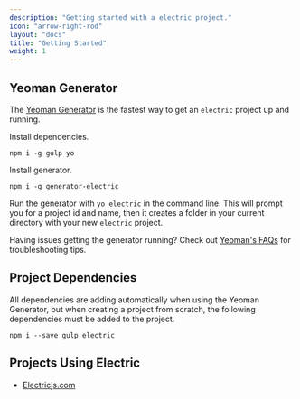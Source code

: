 ```yaml
---
description: "Getting started with a electric project."
icon: "arrow-right-rod"
layout: "docs"
title: "Getting Started"
weight: 1
---
```


<article id="yeoman">

## Yeoman Generator

The [Yeoman Generator](https://github.com/liferay/generator-electric) is
the fastest way to get an `electric` project up and running.

Install dependencies.

```
npm i -g gulp yo
```

Install generator.

```
npm i -g generator-electric
```

Run the generator with `yo electric` in the command line. This will prompt you
for a project id and name, then it creates a folder in your current
directory with your new `electric` project.

Having issues getting the generator running? Check
out [Yeoman's FAQs](http://yeoman.io/learning/faq.html) for troubleshooting
tips.

</article>

<article id="dependencies">

## Project Dependencies

All dependencies are adding automatically when using the Yeoman Generator, but
when creating a project from scratch, the following dependencies must be added
to the project.

```
npm i --save gulp electric
```

</article>

<article id="projects">

## Projects Using Electric

- [Electricjs.com](https://github.com/liferay/electricjs.com)

</article>

